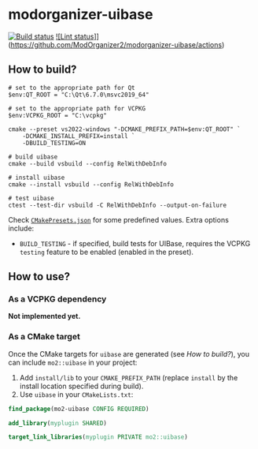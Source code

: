 # modorganizer-uibase

[![Build status](https://github.com/ModOrganizer2/modorganizer-uibase/actions/workflows/build.yml/badge.svg?branch=dev/vcpkg)](https://github.com/ModOrganizer2/modorganizer-uibase/actions)
[![Lint status]](https://github.com/ModOrganizer2/modorganizer-uibase/actions/workflows/linting.yml/badge.svg?branch=dev/vcpkg)](<https://github.com/ModOrganizer2/modorganizer-uibase/actions>)

## How to build?

```pwsh
# set to the appropriate path for Qt
$env:QT_ROOT = "C:\Qt\6.7.0\msvc2019_64"

# set to the appropriate path for VCPKG
$env:VCPKG_ROOT = "C:\vcpkg"

cmake --preset vs2022-windows "-DCMAKE_PREFIX_PATH=$env:QT_ROOT" `
    -DCMAKE_INSTALL_PREFIX=install `
    -DBUILD_TESTING=ON

# build uibase
cmake --build vsbuild --config RelWithDebInfo

# install uibase
cmake --install vsbuild --config RelWithDebInfo

# test uibase
ctest --test-dir vsbuild -C RelWithDebInfo --output-on-failure
```

Check [`CMakePresets.json`](CMakePresets.json) for some predefined values. Extra options
include:

- `BUILD_TESTING` - if specified, build tests for UIBase, requires the VCPKG `testing`
  feature to be enabled (enabled in the preset).

## How to use?

### As a VCPKG dependency

**Not implemented yet.**

### As a CMake target

Once the CMake targets for `uibase` are generated (see _How to build?_), you can include
`mo2::uibase` in your project:

1. Add `install/lib` to your `CMAKE_PREFIX_PATH` (replace `install` by the install
  location specified during build).
2. Use `uibase` in your `CMakeLists.txt`:

```cmake
find_package(mo2-uibase CONFIG REQUIRED)

add_library(myplugin SHARED)

target_link_libraries(myplugin PRIVATE mo2::uibase)
```
